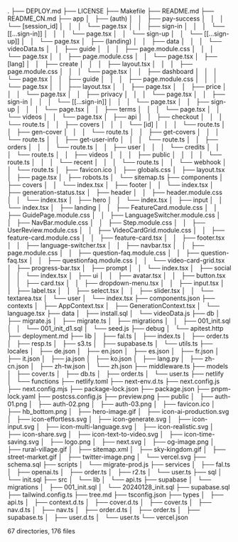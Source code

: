 .
├── DEPLOY.md
├── LICENSE
├── Makefile
├── README.md
├── README_CN.md
├── app
│   ├── (auth)
│   │   ├── pay-success
│   │   │   └── [session_id]
│   │   │       └── page.tsx
│   │   ├── sign-in
│   │   │   └── [[...sign-in]]
│   │   │       └── page.tsx
│   │   └── sign-up
│   │       └── [[...sign-up]]
│   │           └── page.tsx
│   ├── (landing)
│   │   ├── data
│   │   │   └── videoData.ts
│   │   ├── guide
│   │   │   ├── page.module.css
│   │   │   └── page.tsx
│   │   ├── page.module.css
│   │   └── page.tsx
│   ├── [lang]
│   │   ├── create
│   │   │   ├── layout.tsx
│   │   │   ├── page.module.css
│   │   │   └── page.tsx
│   │   ├── dashboard
│   │   │   └── page.tsx
│   │   ├── guide
│   │   │   ├── page.module.css
│   │   │   └── page.tsx
│   │   ├── layout.tsx
│   │   ├── page.tsx
│   │   ├── price
│   │   │   └── page.tsx
│   │   ├── privacy
│   │   │   └── page.tsx
│   │   ├── sign-in
│   │   │   └── [[...sign-in]]
│   │   │       └── page.tsx
│   │   ├── sign-up
│   │   │   └── page.tsx
│   │   ├── terms
│   │   │   └── page.tsx
│   │   └── videos
│   │       └── page.tsx
│   ├── api
│   │   ├── checkout
│   │   │   └── route.ts
│   │   ├── covers
│   │   │   └── [id]
│   │   │       └── route.ts
│   │   ├── gen-cover
│   │   │   └── route.ts
│   │   ├── get-covers
│   │   │   └── route.ts
│   │   ├── get-user-info
│   │   │   └── route.ts
│   │   ├── orders
│   │   │   └── route.ts
│   │   ├── user
│   │   │   └── credits
│   │   │       └── route.ts
│   │   ├── videos
│   │   │   ├── public
│   │   │   │   └── route.ts
│   │   │   └── recent
│   │   │       └── route.ts
│   │   └── webhook
│   │       └── route.ts
│   ├── favicon.ico
│   ├── globals.css
│   ├── layout.tsx
│   ├── page.tsx
│   ├── robots.ts
│   └── sitemap.ts
├── components
│   ├── covers
│   │   └── index.tsx
│   ├── footer
│   │   └── index.tsx
│   ├── generation-status.tsx
│   ├── header
│   │   ├── header.module.css
│   │   └── index.tsx
│   ├── hero
│   │   └── index.tsx
│   ├── input
│   │   └── index.tsx
│   ├── landing
│   │   ├── FeatureCard.module.css
│   │   ├── GuidePage.module.css
│   │   ├── LanguageSwitcher.module.css
│   │   ├── NavBar.module.css
│   │   ├── Step.module.css
│   │   ├── UserReview.module.css
│   │   ├── VideoCardGrid.module.css
│   │   ├── feature-card.module.css
│   │   ├── feature-card.tsx
│   │   ├── footer.tsx
│   │   ├── language-switcher.tsx
│   │   ├── navbar.tsx
│   │   ├── page.module.css
│   │   ├── question-faq.module.css
│   │   ├── question-faq.tsx
│   │   ├── questionfaq.module.css
│   │   └── video-card-grid.tsx
│   ├── progress-bar.tsx
│   ├── prompt
│   │   └── index.tsx
│   ├── social
│   │   └── index.tsx
│   ├── ui
│   │   ├── avatar.tsx
│   │   ├── button.tsx
│   │   ├── card.tsx
│   │   ├── dropdown-menu.tsx
│   │   ├── input.tsx
│   │   ├── label.tsx
│   │   ├── select.tsx
│   │   ├── slider.tsx
│   │   └── textarea.tsx
│   └── user
│       └── index.tsx
├── components.json
├── contexts
│   ├── AppContext.tsx
│   ├── GenerationContext.tsx
│   └── language.tsx
├── data
│   ├── install.sql
│   └── videoData.js
├── db
│   ├── migrate.js
│   ├── migrate.ts
│   ├── migrations
│   │   ├── 001_init.sql
│   │   └── 001_init_d1.sql
│   └── seed.js
├── debug
│   └── apitest.http
├── deployment.md
├── lib
│   ├── fal.ts
│   ├── index.ts
│   ├── order.ts
│   ├── resp.ts
│   ├── s3.ts
│   ├── supabase.ts
│   └── utils.ts
├── locales
│   ├── de.json
│   ├── en.json
│   ├── es.json
│   ├── fr.json
│   ├── it.json
│   ├── ja.json
│   ├── ko.json
│   ├── lang.py
│   ├── zh-cn.json
│   ├── zh-tw.json
│   └── zh.json
├── middleware.ts
├── models
│   ├── cover.ts
│   ├── db.ts
│   ├── order.ts
│   └── user.ts
├── netlify
│   └── functions
├── netlify.toml
├── next-env.d.ts
├── next.config.js
├── next.config.mjs
├── package-lock.json
├── package.json
├── pnpm-lock.yaml
├── postcss.config.js
├── preview.png
├── public
│   ├── auth-01.png
│   ├── auth-02.png
│   ├── auth-03.png
│   ├── favicon.ico
│   ├── hb_bottom.png
│   ├── hero-image.gif
│   ├── icon-ai-production.svg
│   ├── icon-effortless.svg
│   ├── icon-generate.svg
│   ├── icon-input.svg
│   ├── icon-multi-language.svg
│   ├── icon-realistic.svg
│   ├── icon-share.svg
│   ├── icon-text-to-video.svg
│   ├── icon-time-saving.svg
│   ├── logo.png
│   ├── next.svg
│   ├── og-image.png
│   ├── rural-village.gif
│   ├── sitemap.xml
│   ├── sky-kingdom.gif
│   ├── street-market.gif
│   ├── twitter-image.png
│   └── vercel.svg
├── schema.sql
├── scripts
│   └── migrate-prod.js
├── services
│   ├── fal.ts
│   ├── openai.ts
│   ├── order.ts
│   ├── r2.ts
│   └── user.ts
├── sql
│   └── init.sql
├── src
│   └── lib
│       └── api.ts
├── supabase
│   └── migrations
│       ├── 001_init.sql
│       └── 20240128_init.sql
├── supabase.sql
├── tailwind.config.ts
├── tree.md
├── tsconfig.json
├── types
│   ├── api.ts
│   ├── context.d.ts
│   ├── cover.d.ts
│   ├── cover.ts
│   ├── nav.d.ts
│   ├── nav.ts
│   ├── order.d.ts
│   ├── order.ts
│   ├── supabase.ts
│   ├── user.d.ts
│   └── user.ts
└── vercel.json

67 directories, 176 files
